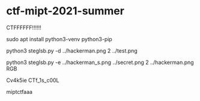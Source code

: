 # ctf-mipt-2021-summer
CTFFFFFF!!!!!!

sudo apt install python3-venv python3-pip

python3 steglsb.py -d ../hackerman.png 2 ../test.png

python3 steglsb.py -e ../hackerman_s.png ../secret.png 2 ../hackerman.png RGB

Cv4k5ie
CTf_1s_c00L

miptctfaaa